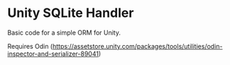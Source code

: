 # Unity SQLite Handler

Basic code for a simple ORM for Unity.

Requires Odin (https://assetstore.unity.com/packages/tools/utilities/odin-inspector-and-serializer-89041)
